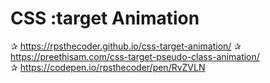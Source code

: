 # CSS :target Animation

✰ https://rpsthecoder.github.io/css-target-animation/
✰ https://preethisam.com/css-target-pseudo-class-animation/  
✰ https://codepen.io/rpsthecoder/pen/RvZVLN
